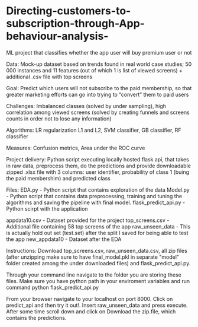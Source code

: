 # Directing-customers-to-subscription-through-App-behaviour-analysis-
ML project that classifies whether the app user will buy premium user or not

Data: Mock-up dataset based on trends found in real world case studies; 50 000 instances and 11 features (out of which 1 is list of viewed screens) + additional .csv file with top screens

Goal: Predict which users will not subscribe to the paid membership, so that greater marketing efforts can go into trying to “convert” them to paid users

Challenges: Imbalanced classes (solved by under sampling), high correlation among viewed screens (solved by creating funnels and screens counts in order not to lose any information) 

Algorithms: LR regularization L1 and L2, SVM classifier, GB classifier, RF classifier

Measures: Confusion metrics, Area under the ROC curve

Project delivery: Python script executing locally hosted flask api, that takes in raw data, preprocess them, do the predictions and provide downloadable zipped .xlsx file with 3 columns: user identifier, probability of class 1 (buing the paid membershim) and predicted class


Files:
EDA.py - Python script that contains exploration of the data
Model.py - Python script that contains data preprocessing, training and tuning the algorithms and saving the pipeline with final model.
flask_predict_api.py - Python scirpt with the application

appdata10.csv - Dataset provided for the project
top_screens.csv - Additional file containing 58 top screens of the app
raw_unseen_data - This is actually hold out set (test.set) after the split I saved for being able to test the app
new_appdata10 - Dataset after the EDA

Instructions:
Download top_screens.csv, raw_unseen_data.csv, all zip files (after unzipping make sure to have final_model.pkl in separate "model" folder created among the under downloaded files) and flask_predict_api.py. 

Through your command line navigate to the folder you are storing these files. Make sure you have python path in your enviroment variables and run command python flask_predict_api.py  

From your browser navigate to your localhost on port 8000. Click on predict_api and then try it out!.
Insert raw_unseen_data and press execute.
After some time scroll down and click on Download the zip.file, which contains the predictions.


